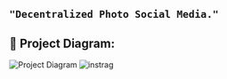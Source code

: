## ```"Decentralized Photo Social Media."```


## 🔧 Project Diagram:
![Project Diagram](https://i.gyazo.com/e7fa5d05ef7806419b4897ecc668a045.png)
![instrag](https://user-images.githubusercontent.com/80381144/140012126-1affc7e7-bd4c-4617-9719-fb05c03aa31f.png)
